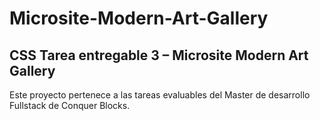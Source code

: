# Microsite-Modern-Art-Gallery
## CSS Tarea entregable 3 – Microsite Modern Art Gallery 
Este proyecto pertenece a las tareas evaluables del Master de desarrollo Fullstack de Conquer Blocks.
